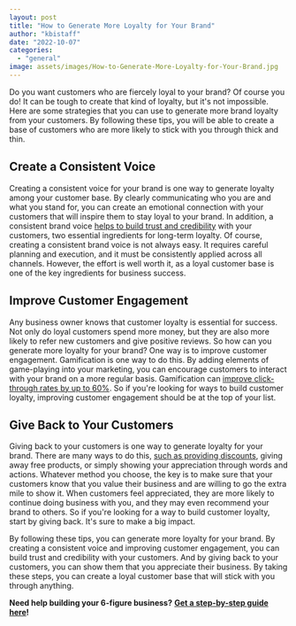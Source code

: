 ```yaml
---
layout: post
title: "How to Generate More Loyalty for Your Brand"
author: "kbistaff"
date: "2022-10-07"
categories: 
  - "general"
image: assets/images/How-to-Generate-More-Loyalty-for-Your-Brand.jpg
---
```


Do you want customers who are fiercely loyal to your brand? Of course you do! It can be tough to create that kind of loyalty, but it's not impossible. Here are some strategies that you can use to generate more brand loyalty from your customers. By following these tips, you will be able to create a base of customers who are more likely to stick with you through thick and thin.

## **Create a Consistent Voice**

Creating a consistent voice for your brand is one way to generate loyalty among your customer base. By clearly communicating who you are and what you stand for, you can create an emotional connection with your customers that will inspire them to stay loyal to your brand. In addition, a consistent brand voice [helps to build trust and credibility](https://www.forbes.com/sites/rhettpower/2020/11/08/3-ways-to-build-a-consistent-polished-and-engaging-brand-voice/) with your customers, two essential ingredients for long-term loyalty. Of course, creating a consistent brand voice is not always easy. It requires careful planning and execution, and it must be consistently applied across all channels. However, the effort is well worth it, as a loyal customer base is one of the key ingredients for business success.

## **Improve Customer Engagement**

Any business owner knows that customer loyalty is essential for success. Not only do loyal customers spend more money, but they are also more likely to refer new customers and give positive reviews. So how can you generate more loyalty for your brand? One way is to improve customer engagement. Gamification is one way to do this. By adding elements of game-playing into your marketing, you can encourage customers to interact with your brand on a more regular basis. Gamification can [improve click-through rates by up to 60%](https://www.cataboom.com/blog/take-action-increase-customer-engagement-and-loyalty-with-8-actionable-tips). So if you're looking for ways to build customer loyalty, improving customer engagement should be at the top of your list.

## **Give Back to Your Customers**

Giving back to your customers is one way to generate loyalty for your brand. There are many ways to do this, [such as providing discounts](https://jamiascreative.com/blog/learn-how-to-give-back-to-your-customers-and-why-its-important), giving away free products, or simply showing your appreciation through words and actions. Whatever method you choose, the key is to make sure that your customers know that you value their business and are willing to go the extra mile to show it. When customers feel appreciated, they are more likely to continue doing business with you, and they may even recommend your brand to others. So if you're looking for a way to build customer loyalty, start by giving back. It's sure to make a big impact.

By following these tips, you can generate more loyalty for your brand. By creating a consistent voice and improving customer engagement, you can build trust and credibility with your customers. And by giving back to your customers, you can show them that you appreciate their business. By taking these steps, you can create a loyal customer base that will stick with you through anything.

**Need help building your 6-figure business?** [**Get a step-by-step guide here**](https://ebook.katebagoy.com/lto)**!**
